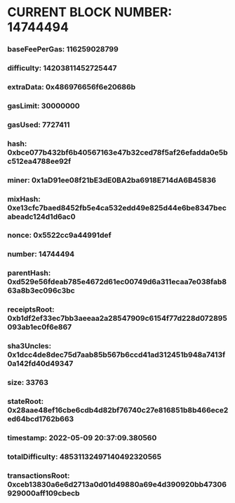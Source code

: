 # CURRENT BLOCK NUMBER: 14744494

### baseFeePerGas: 116259028799
### difficulty: 14203811452725447
### extraData: 0x486976656f6e20686b
### gasLimit: 30000000
### gasUsed: 7727411
### hash: 0xbce077b432bf6b40567163e47b32ced78f5af26efadda0e5bc512ea4788ee92f
### miner: 0x1aD91ee08f21bE3dE0BA2ba6918E714dA6B45836
### mixHash: 0xe13cfc7baed8452fb5e4ca532edd49e825d44e6be8347becabeadc124d1d6ac0
### nonce: 0x5522cc9a44991def
### number: 14744494
### parentHash: 0xd529e56fdeab785e4672d61ec00749d6a311ecaa7e038fab863a8b3ec096c3bc
### receiptsRoot: 0xb1df2ef33ec7bb3aeeaa2a28547909c6154f77d228d072895093ab1ec0f6e867
### sha3Uncles: 0x1dcc4de8dec75d7aab85b567b6ccd41ad312451b948a7413f0a142fd40d49347
### size: 33763
### stateRoot: 0x28aae48ef16cbe6cdb4d82bf76740c27e816851b8b466ece2ed64bcd1762b663
### timestamp: 2022-05-09 20:37:09.380560
### totalDifficulty: 48531132497140492320565
### transactionsRoot: 0xceb13830a6e6d2713a0d01d49880a69e4d390920bb47306929000aff109cbecb
